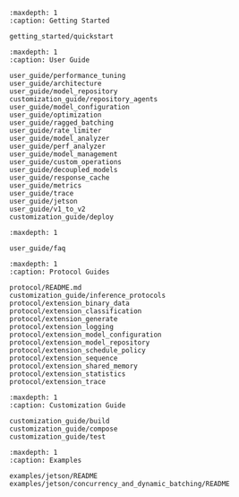 <!--
# Copyright 2022, NVIDIA CORPORATION & AFFILIATES. All rights reserved.
#
# Redistribution and use in source and binary forms, with or without
# modification, are permitted provided that the following conditions
# are met:
#  * Redistributions of source code must retain the above copyright
#    notice, this list of conditions and the following disclaimer.
#  * Redistributions in binary form must reproduce the above copyright
#    notice, this list of conditions and the following disclaimer in the
#    documentation and/or other materials provided with the distribution.
#  * Neither the name of NVIDIA CORPORATION nor the names of its
#    contributors may be used to endorse or promote products derived
#    from this software without specific prior written permission.
#
# THIS SOFTWARE IS PROVIDED BY THE COPYRIGHT HOLDERS ``AS IS'' AND ANY
# EXPRESS OR IMPLIED WARRANTIES, INCLUDING, BUT NOT LIMITED TO, THE
# IMPLIED WARRANTIES OF MERCHANTABILITY AND FITNESS FOR A PARTICULAR
# PURPOSE ARE DISCLAIMED.  IN NO EVENT SHALL THE COPYRIGHT OWNER OR
# CONTRIBUTORS BE LIABLE FOR ANY DIRECT, INDIRECT, INCIDENTAL, SPECIAL,
# EXEMPLARY, OR CONSEQUENTIAL DAMAGES (INCLUDING, BUT NOT LIMITED TO,
# PROCUREMENT OF SUBSTITUTE GOODS OR SERVICES; LOSS OF USE, DATA, OR
# PROFITS; OR BUSINESS INTERRUPTION) HOWEVER CAUSED AND ON ANY THEORY
# OF LIABILITY, WHETHER IN CONTRACT, STRICT LIABILITY, OR TORT
# (INCLUDING NEGLIGENCE OR OTHERWISE) ARISING IN ANY WAY OUT OF THE USE
# OF THIS SOFTWARE, EVEN IF ADVISED OF THE POSSIBILITY OF SUCH DAMAGE.
-->

```{toctree}
:maxdepth: 1
:caption: Getting Started

getting_started/quickstart
```

```{toctree}
:maxdepth: 1
:caption: User Guide

user_guide/performance_tuning
user_guide/architecture
user_guide/model_repository
customization_guide/repository_agents
user_guide/model_configuration
user_guide/optimization
user_guide/ragged_batching
user_guide/rate_limiter
user_guide/model_analyzer
user_guide/perf_analyzer
user_guide/model_management
user_guide/custom_operations
user_guide/decoupled_models
user_guide/response_cache
user_guide/metrics
user_guide/trace
user_guide/jetson
user_guide/v1_to_v2
customization_guide/deploy
```

```{toctree}
:maxdepth: 1

user_guide/faq
```

```{toctree}
:maxdepth: 1
:caption: Protocol Guides

protocol/README.md
customization_guide/inference_protocols
protocol/extension_binary_data
protocol/extension_classification
protocol/extension_generate
protocol/extension_logging
protocol/extension_model_configuration
protocol/extension_model_repository
protocol/extension_schedule_policy
protocol/extension_sequence
protocol/extension_shared_memory
protocol/extension_statistics
protocol/extension_trace
```

```{toctree}
:maxdepth: 1
:caption: Customization Guide

customization_guide/build
customization_guide/compose
customization_guide/test
```

```{toctree}
:maxdepth: 1
:caption: Examples

examples/jetson/README
examples/jetson/concurrency_and_dynamic_batching/README
```
